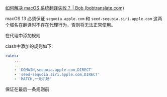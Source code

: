 

[如何解决 macOS 系统翻译失败？ | Bob (bobtranslate.com)](https://bobtranslate.com/faq/apple-translate-error.html#%E9%97%AE%E9%A2%98-3)

macOS 13 必须保证 `sequoia.apple.com` 和 `seed-sequoia.siri.apple.com` 这两个域名在翻译时不存在代理行为，否则将无法正常使用。

在代理中添加规则

clash中添加的规则如下:

```yml
rules:
	...
	...
    - 'DOMAIN,sequoia.apple.com,DIRECT'
    - 'seed-sequoia.siri.apple.com,DIRECT'
    - 'MATCH,一元机场'
```

保证在最后一条规则前